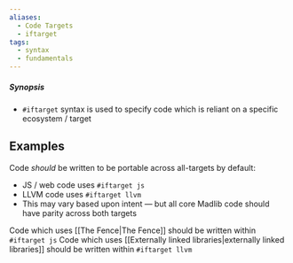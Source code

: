 ```yaml
---
aliases:
  - Code Targets
  - iftarget
tags:
  - syntax
  - fundamentals
---
```

##### Synopsis
- `#iftarget` syntax is used to specify code which is reliant on a specific ecosystem / target

## Examples


Code _should_ be written to be portable across all-targets by default:
- JS / web code uses `#iftarget js`
- LLVM code uses `#iftarget llvm`
- This may vary based upon intent — but all core Madlib code should have parity across both targets

Code which uses [[The Fence|The Fence]] should be written within `#iftarget js` 
Code which uses [[Externally linked libraries|externally linked libraries]] should be written within `#iftarget llvm`